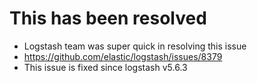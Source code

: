 # This has been resolved

- Logstash team was super quick in resolving this issue
- https://github.com/elastic/logstash/issues/8379
- This issue is fixed since logstash v5.6.3

